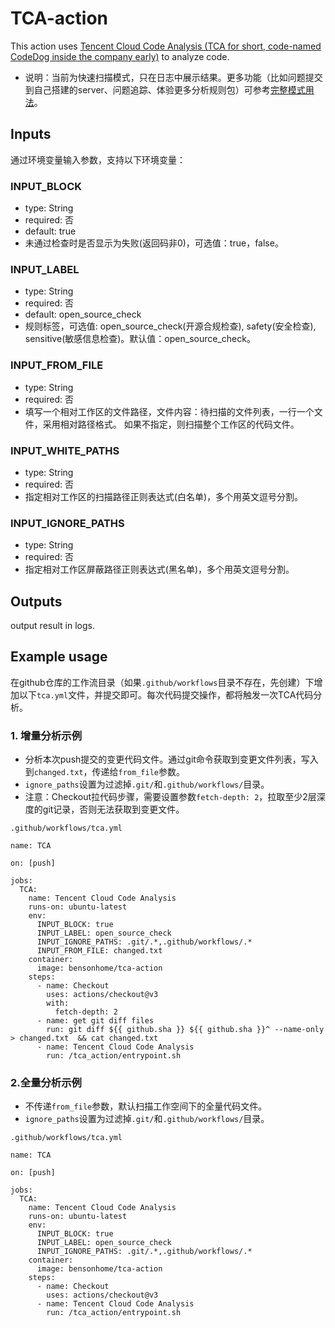 # TCA-action

This action uses [Tencent Cloud Code Analysis (TCA for short, code-named CodeDog inside the company early)](https://github.com/Tencent/CodeAnalysis) to analyze code.

- 说明：当前为快速扫描模式，只在日志中展示结果。更多功能（比如问题提交到自己搭建的server、问题追踪、体验更多分析规则包）可参考[完整模式用法](../doc/use-server.md)。

## Inputs

通过环境变量输入参数，支持以下环境变量：

### INPUT_BLOCK
- type: String
- required: 否
- default: true
- 未通过检查时是否显示为失败(返回码非0)，可选值：true，false。

### INPUT_LABEL
- type: String
- required: 否
- default: open_source_check
- 规则标签，可选值: open_source_check(开源合规检查), safety(安全检查), sensitive(敏感信息检查)。默认值：open_source_check。

### INPUT_FROM_FILE
- type: String
- required: 否
- 填写一个相对工作区的文件路径，文件内容：待扫描的文件列表，一行一个文件，采用相对路径格式。
如果不指定，则扫描整个工作区的代码文件。

### INPUT_WHITE_PATHS
- type: String
- required: 否
- 指定相对工作区的扫描路径正则表达式(白名单)，多个用英文逗号分割。

### INPUT_IGNORE_PATHS
- type: String
- required: 否
- 指定相对工作区屏蔽路径正则表达式(黑名单)，多个用英文逗号分割。

## Outputs

output result in logs.



## Example usage
在github仓库的工作流目录（如果`.github/workflows`目录不存在，先创建）下增加以下`tca.yml`文件，并提交即可。每次代码提交操作，都将触发一次TCA代码分析。

### 1. 增量分析示例

- 分析本次push提交的变更代码文件。通过git命令获取到变更文件列表，写入到`changed.txt`，传递给`from_file`参数。
- `ignore_paths`设置为过滤掉`.git/`和`.github/workflows/`目录。
- 注意：Checkout拉代码步骤，需要设置参数`fetch-depth: 2`，拉取至少2层深度的git记录，否则无法获取到变更文件。

`.github/workflows/tca.yml`
```
name: TCA

on: [push]

jobs:
  TCA:
    name: Tencent Cloud Code Analysis
    runs-on: ubuntu-latest
    env:
      INPUT_BLOCK: true
      INPUT_LABEL: open_source_check
      INPUT_IGNORE_PATHS: .git/.*,.github/workflows/.*
      INPUT_FROM_FILE: changed.txt
    container:
      image: bensonhome/tca-action
    steps:
      - name: Checkout
        uses: actions/checkout@v3
        with:
          fetch-depth: 2
      - name: get git diff files
        run: git diff ${{ github.sha }} ${{ github.sha }}^ --name-only > changed.txt  && cat changed.txt
      - name: Tencent Cloud Code Analysis
        run: /tca_action/entrypoint.sh
```

### 2.全量分析示例

- 不传递`from_file`参数，默认扫描工作空间下的全量代码文件。
- `ignore_paths`设置为过滤掉`.git/`和`.github/workflows/`目录。

`.github/workflows/tca.yml`
```
name: TCA

on: [push]

jobs:
  TCA:
    name: Tencent Cloud Code Analysis
    runs-on: ubuntu-latest
    env:
      INPUT_BLOCK: true
      INPUT_LABEL: open_source_check
      INPUT_IGNORE_PATHS: .git/.*,.github/workflows/.*
    container:
      image: bensonhome/tca-action
    steps:
      - name: Checkout
        uses: actions/checkout@v3
      - name: Tencent Cloud Code Analysis
        run: /tca_action/entrypoint.sh
```